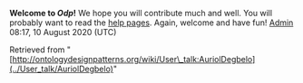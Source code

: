 __Welcome to _Odp_!__ We hope you will contribute much and well. 
You will probably want to read the [help pages](http://ontologydesignpatterns.org/wiki/Help:Contents "Help:Contents"). Again, welcome and have fun! [Admin](../User/ValentinaPresutti "User:ValentinaPresutti") 08:17, 10 August 2020 (UTC)





Retrieved from "[http://ontologydesignpatterns.org/wiki/User\_talk:AuriolDegbelo](../User_talk/AuriolDegbelo)"
